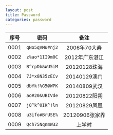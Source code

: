 ```yaml
---
layout: post
title: Password
categories: password
---
```

|序号            |密码            |备注            |
|:--------------:|:--------------:|:--------------:|
|0001            |`qNo5qVMu#nj2`  |2006年70大寿    |
|0002            |`z%ao*1II9m0C`  |2012年广东湛江  |
|0003            |`B^rpDb&WU5iM`  |20120128珠海    |
|0004            |`7J*x8N35zECv`  |20140129澳门    |
|0005            |`dbYk!%G5@WPK`  |20140809武汉    |
|0006            |`ao#20&UBIVde`  |20120822阳朔    |
|0007            |`j8^k^0IK^!ln`  |20120829凤凰    |
|0008            |`u3ifo#BrUSE%`  |20120906张家界  |
|0009            |`Qch75NqnmW32`  |上学时          |